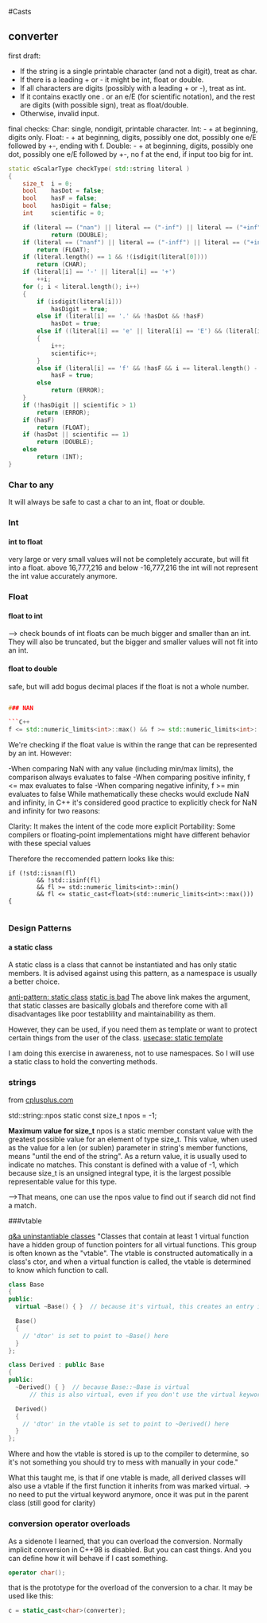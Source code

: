 #Casts

## converter

first draft:
- If the string is a single printable character (and not a digit), treat as char.
- If there is a leading + or - it might be int, float or double.
- If all characters are digits (possibly with a leading + or -), treat as int.
- If it contains exactly one . or an e/E (for scientific notation), and the rest are digits (with possible sign), treat as float/double.
- Otherwise, invalid input.

final checks:
Char: single, nondigit, printable character.
Int: - + at beginning, digits only.
Float: - + at beginning, digits, possibly one dot, possibly one e/E followed by +-, ending with f.
Double: - + at beginning, digits, possibly one dot, possibly one e/E followed by +-, no f at the end, if input too big for int.
```C++
static eScalarType checkType( std::string literal )
{
	size_t	i = 0;
	bool	hasDot = false;
	bool	hasF = false;
	bool	hasDigit = false;
	int		scientific = 0;

	if (literal == ("nan") || literal == ("-inf") || literal == ("+inf"))
			return (DOUBLE);
	if (literal == ("nanf") || literal == ("-inff") || literal == ("+inff"))
		return (FLOAT);
	if (literal.length() == 1 && !(isdigit(literal[0])))
		return (CHAR);
	if (literal[i] == '-' || literal[i] == '+')
		++i;
	for (; i < literal.length(); i++)
	{
		if (isdigit(literal[i]))
			hasDigit = true;
		else if (literal[i] == '.' && !hasDot && !hasF)
			hasDot = true;
		else if ((literal[i] == 'e' || literal[i] == 'E') && (literal[i + 1] == '-' || literal[i + 1] == '+'))
		{
			i++;
			scientific++;
		}
		else if (literal[i] == 'f' && !hasF && i == literal.length() - 1)
			hasF = true;
		else
		 	return (ERROR);
	}
	if (!hasDigit || scientific > 1)
		return (ERROR);
	if (hasF)
		return (FLOAT);
	if (hasDot || scientific == 1)
		return (DOUBLE);
	else
		return (INT);
}
```
### Char to any

It will always be safe to cast a char to an int, float or double.

### Int

#### int to float
very large or very small values will not be completely accurate, but will fit into a float.
above 16,777,216 and below -16,777,216 the int will not represent the int value accurately anymore.

### Float

#### float to int
--> check bounds of int
floats can be much bigger and smaller than an int. They will also be truncated, but the bigger and smaller values will not fit into an int.

#### float to double
safe, but will add bogus decimal places if the float is not a whole number.
```C++

### NAN

```C++
f <= std::numeric_limits<int>::max() && f >= std::numeric_limits<int>::min()
```
We're checking if the float value is within the range that can be represented by an int. However:

-When comparing NaN with any value (including min/max limits), the comparison always evaluates to false
-When comparing positive infinity, f <= max evaluates to false
-When comparing negative infinity, f >= min evaluates to false
While mathematically these checks would exclude NaN and infinity, in C++ it's considered good practice to explicitly check for NaN and infinity for two reasons:

Clarity: It makes the intent of the code more explicit
Portability: Some compilers or floating-point implementations might have different behavior with these special values


Therefore the reccomended pattern looks like this:

	if (!std::isnan(fl)
			&& !std::isinf(fl)
			&& fl >= std::numeric_limits<int>::min()
			&& fl <= static_cast<float>(std::numeric_limits<int>::max()))
	{
```C++

```

### Design Patterns

#### a static class

A static class is a class that cannot be instantiated and has only static members.
It is advised against using this pattern, as a namespace is usually a better choice.

[anti-pattern: static class](https://softwareengineering.stackexchange.com/questions/134540/are-utility-classes-with-nothing-but-static-members-an-anti-pattern-in-c)
[static is bad](https://softwareengineering.stackexchange.com/questions/408193/should-i-use-a-class-with-only-static-members-to-encapsulate-my-program)
The above link makes the argument, that static classes are basically globals and therefore come with all disadvantages like poor testablility and maintainability as them.

However, they can be used, if you need them as template or want to protect certain things from the user of the class.
[usecase: static template](https://www.embeddedrelated.com/showarticle/1598.php)

I am doing this exercise in awareness, not to use namespaces. So I will use a static class to hold the converting methods.

### strings

from [cplusplus.com](https://cplusplus.com/reference/string/string/npos/)

std::string::npos
static const size_t npos = -1;

**Maximum value for size_t**
npos is a static member constant value with the greatest possible value for an element of type size_t.
This value, when used as the value for a len (or sublen) parameter in string's member functions, means "until the end of the string".
As a return value, it is usually used to indicate no matches.
This constant is defined with a value of -1, which because size_t is an unsigned integral type, it is the largest possible representable value for this type.

-->That means, one can use the npos value to find out if search did not find a match.

###vtable

[q&a uninstantiable classes](https://cplusplus.com/forum/general/12600/)
"Classes that contain at least 1 virtual function have a hidden group of function pointers for all virtual functions. This group is often known as the "vtable". The vtable is constructed automatically in a class's ctor, and when a virtual function is called, the vtable is determined to know which function to call.

```C++
class Base
{
public:
  virtual ~Base() { }  // because it's virtual, this creates an entry in the vtable for 'dtor'

  Base()
  {
    // 'dtor' is set to point to ~Base() here
  }
};

class Derived : public Base
{
public:
  ~Derived() { }  // because Base::~Base is virtual
      // this is also virtual, even if you don't use the virtual keyword

  Derived()
  {
    // 'dtor' in the vtable is set to point to ~Derived() here
  }
};
```

Where and how the vtable is stored is up to the compiler to determine, so it's not something you should try to mess with manually in your code."

What this taught me, is that if one vtable is made, all derived classes will also use a vtable if the first function it inherits from was marked virtual.
-> no need to put the virtual keyword anymore, once it was put in the parent class (still good for clarity)

### conversion operator overloads

As a sidenote I learned, that you can overload the conversion. Normally implicit conversion in C++98 is disabled. But you can cast things. And you can define how it will behave if I cast something.
```C++
operator char();
```
that is the prototype for the overload of the conversion to a char.
It may be used like this:
```C++
c = static_cast<char>(converter);
```



